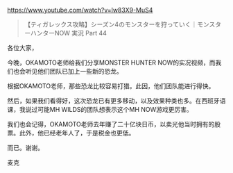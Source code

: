 https://www.youtube.com/watch?v=lw83X9-MuS4

> 【ティガレックス攻略】シーズン4のモンスターを狩っていく｜モンスターハンターNOW 実況 Part 44

各位大家，

今晚，OKAMOTO老师给我们分享MONSTER HUNTER NOW的实况视频，而我们也会听见他们团队已加上一些新的恐龙。

根据OKAMOTO老师，那些恐龙比较容易打猎。此因，他们团队能进行得快。

然后，如果我们看得好，这次恐龙已有更多移动，以及效果种类也多。在西班牙语课，我说过可能MH WILDS的团队想表示这个MH NOW游戏更厉害。

我们也会记得，OKAMOTO老师去年赚了二十亿块日币，以卖光他当时拥有的股票。此外，他已经老年人了，于是税金也更低。

而已。谢谢。

麦克
